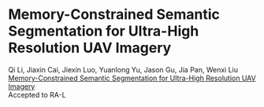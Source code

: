 # Memory-Constrained Semantic Segmentation for Ultra-High Resolution UAV Imagery
Qi Li, Jiaxin Cai, Jiexin Luo, Yuanlong Yu, Jason Gu, Jia Pan, Wenxi Liu  
[Memory-Constrained Semantic Segmentation for Ultra-High Resolution UAV Imagery](https://arxiv.org/abs/2310.04721)  
Accepted to RA-L

